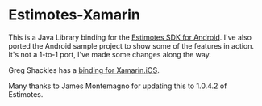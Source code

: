 Estimotes-Xamarin
=================

This is a Java Library binding for the [Estimotes SDK for Android](https://github.com/Estimote/Android-SDK). I've also ported the Android sample project to show some of the features in action. It's not a 1-to-1 port, I've made some changes along the way.

Greg Shackles has a [binding for Xamarin.iOS](https://github.com/gshackles/Estimote-iOS-Xamarin). 

Many thanks to James Montemagno for updating this to 1.0.4.2 of Estimotes.